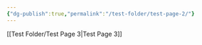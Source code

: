 ```yaml
---
{"dg-publish":true,"permalink":"/test-folder/test-page-2/"}
---
```


[[Test Folder/Test Page 3\|Test Page 3]]